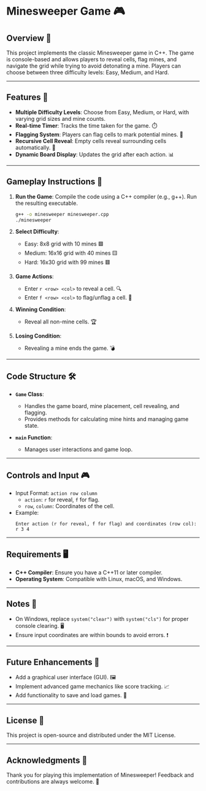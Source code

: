 # Minesweeper Game 🎮

## Overview 📝
This project implements the classic Minesweeper game in C++. The game is console-based and allows players to reveal cells, flag mines, and navigate the grid while trying to avoid detonating a mine. Players can choose between three difficulty levels: Easy, Medium, and Hard.

---

## Features 🌟
- **Multiple Difficulty Levels**: Choose from Easy, Medium, or Hard, with varying grid sizes and mine counts.
- **Real-time Timer**: Tracks the time taken for the game. ⏱️
- **Flagging System**: Players can flag cells to mark potential mines. 🚩
- **Recursive Cell Reveal**: Empty cells reveal surrounding cells automatically. 🔄
- **Dynamic Board Display**: Updates the grid after each action. 📊

---

## Gameplay Instructions 🎯
1. **Run the Game**:
   Compile the code using a C++ compiler (e.g., g++). Run the resulting executable.

   ```bash
   g++ -o minesweeper minesweeper.cpp
   ./minesweeper
   ```

2. **Select Difficulty**:
   - Easy: 8x8 grid with 10 mines 🟩
   - Medium: 16x16 grid with 40 mines 🟨
   - Hard: 16x30 grid with 99 mines 🟥

3. **Game Actions**:
   - Enter `r <row> <col>` to reveal a cell. 🔍
   - Enter `f <row> <col>` to flag/unflag a cell. 🚩

4. **Winning Condition**:
   - Reveal all non-mine cells. 🏆

5. **Losing Condition**:
   - Revealing a mine ends the game. 💣

---

## Code Structure 🛠️
- **`Game` Class**:
  - Handles the game board, mine placement, cell revealing, and flagging.
  - Provides methods for calculating mine hints and managing game state.

- **`main` Function**:
  - Manages user interactions and game loop.

---

## Controls and Input 🎮
- Input Format: `action row column`
  - `action`: `r` for reveal, `f` for flag.
  - `row`, `column`: Coordinates of the cell.
- Example:
  ```
  Enter action (r for reveal, f for flag) and coordinates (row col): r 3 4
  ```

---

## Requirements 🖥️
- **C++ Compiler**: Ensure you have a C++11 or later compiler.
- **Operating System**: Compatible with Linux, macOS, and Windows.

---

## Notes 📝
- On Windows, replace `system("clear")` with `system("cls")` for proper console clearing. 🖥️
- Ensure input coordinates are within bounds to avoid errors. ❗

---

## Future Enhancements 🚀
- Add a graphical user interface (GUI). 🖼️
- Implement advanced game mechanics like score tracking. 📈
- Add functionality to save and load games. 💾

---

## License 📜
This project is open-source and distributed under the MIT License.

---

## Acknowledgments 🙌
Thank you for playing this implementation of Minesweeper! Feedback and contributions are always welcome. 💌

